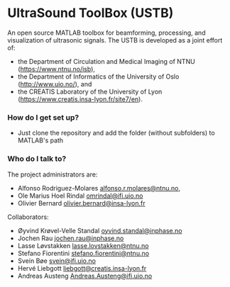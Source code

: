 # UltraSound ToolBox (USTB) #

An open source MATLAB toolbox for beamforming, processing, and visualization of ultrasonic signals. The USTB is developed as a joint effort of:
 
* the Department of Circulation and Medical Imaging of NTNU (https://www.ntnu.no/isb), 
* the Department of Informatics of the University of Oslo (http://www.uio.no/), and
* the CREATIS Laboratory of the University of Lyon (https://www.creatis.insa-lyon.fr/site7/en).

### How do I get set up? ###

* Just clone the repository and add the folder (without subfolders) to MATLAB's path

### Who do I talk to? ###

The project administrators are:

* Alfonso Rodriguez-Molares <alfonso.r.molares@ntnu.no>,
* Ole Marius Hoel Rindal <omrindal@ifi.uio.no>
* Olivier Bernard <olivier.bernard@insa-lyon.fr> 
 

Collaborators:

* Øyvind Krøvel-Velle Standal <oyvind.standal@inphase.no>
* Jochen Rau <jochen.rau@inphase.no>
* Lasse Løvstakken <lasse.lovstakken@ntnu.no>
* Stefano Fiorentini <stefano.fiorentini@ntnu.no>
* Svein Bøe <svein@ifi.uio.no>
* Hervé Liebgott <liebgott@creatis.insa-lyon.fr>
* Andreas Austeng <Andreas.Austeng@ifi.uio.no>